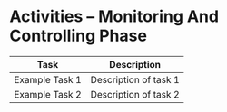 # Activities – Monitoring And Controlling Phase

| Task | Description |
|------|-------------|
| Example Task 1 | Description of task 1 |
| Example Task 2 | Description of task 2 |